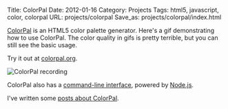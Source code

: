 Title: ColorPal
Date: 2012-01-16
Category: Projects
Tags: html5, javascript, color, colorpal
URL: projects/colorpal
Save_as: projects/colorpal/index.html

[ColorPal][4] is an HTML5 color palette generator.  Here's a gif demonstrating
how to use ColorPal.  The color quality in gifs is pretty terrible, but you can
still see the basic usage.

Try it out at [colorpal.org][cpal].

<p class="col-xs-12 col-md-8"><img class="img-responsive" src="{filename}/static/images/projects/recording_colorpal.gif" title="ColorPal recording" alt="ColorPal recording" /></p>

ColorPal also has a [command-line interface][3], powered by [Node.js][2].

I've written some [posts about ColorPal][1].

<div class="clearfix"></div>

[1]: /tag/colorpal "Posts about ColorPal"
[2]: http://nodejs.org/ "Node.js official site"
[3]: /2013/11/07/colorpal-cli/ "ColorPal's CLI"
[4]: http://colorpal.org/ "colorpal.org"
[cpal]: http://colorpal.org/
